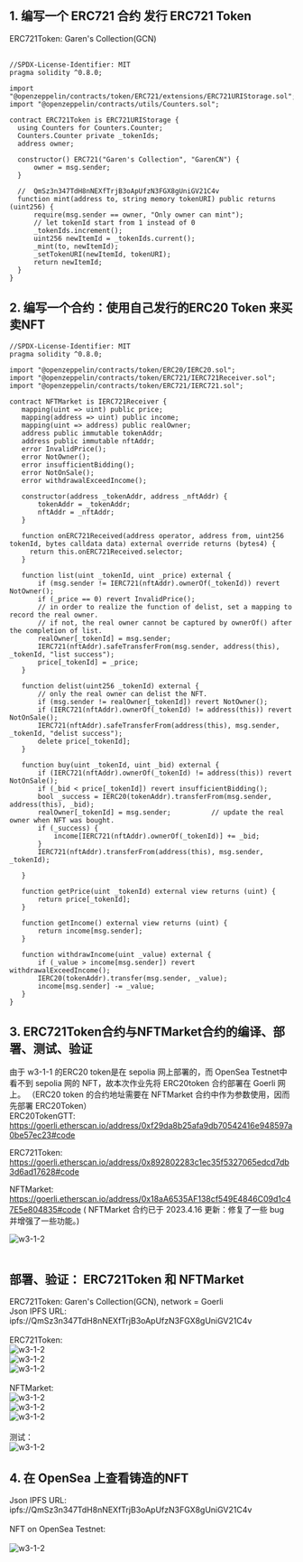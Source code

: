## 1. 编写一个 ERC721 合约 发⾏ ERC721 Token<br>

  ERC721Token: Garen's Collection(GCN)<br><br>
  
  ```solidity
//SPDX-License-Identifier: MIT
pragma solidity ^0.8.0;

import "@openzeppelin/contracts/token/ERC721/extensions/ERC721URIStorage.sol";
import "@openzeppelin/contracts/utils/Counters.sol";

contract ERC721Token is ERC721URIStorage {
    using Counters for Counters.Counter;
    Counters.Counter private _tokenIds;
    address owner;

    constructor() ERC721("Garen's Collection", "GarenCN") {
        owner = msg.sender;
    }

    //  QmSz3n347TdH8nNEXfTrjB3oApUfzN3FGX8gUniGV21C4v
    function mint(address to, string memory tokenURI) public returns (uint256) {
        require(msg.sender == owner, "Only owner can mint");
        // let tokenId start from 1 instead of 0
        _tokenIds.increment();
        uint256 newItemId = _tokenIds.current();
        _mint(to, newItemId);
        _setTokenURI(newItemId, tokenURI);
        return newItemId;
    }
}
```
## 2. 编写⼀个合约：使⽤⾃⼰发⾏的ERC20 Token 来买卖NFT

 ```solidity
//SPDX-License-Identifier: MIT
pragma solidity ^0.8.0;

import "@openzeppelin/contracts/token/ERC20/IERC20.sol";
import "@openzeppelin/contracts/token/ERC721/IERC721Receiver.sol";
import "@openzeppelin/contracts/token/ERC721/IERC721.sol";

contract NFTMarket is IERC721Receiver {
    mapping(uint => uint) public price;
    mapping(address => uint) public income;
    mapping(uint => address) public realOwner;
    address public immutable tokenAddr;
    address public immutable nftAddr;
    error InvalidPrice();
    error NotOwner();
    error insufficientBidding();
    error NotOnSale();
    error withdrawalExceedIncome();

    constructor(address _tokenAddr, address _nftAddr) {
        tokenAddr = _tokenAddr;
        nftAddr = _nftAddr;
    }

    function onERC721Received(address operator, address from, uint256 tokenId, bytes calldata data) external override returns (bytes4) {
      return this.onERC721Received.selector;
    }

    function list(uint _tokenId, uint _price) external {
        if (msg.sender != IERC721(nftAddr).ownerOf(_tokenId)) revert NotOwner();
        if (_price == 0) revert InvalidPrice();
        // in order to realize the function of delist, set a mapping to record the real owner.
        // if not, the real owner cannot be captured by ownerOf() after the completion of list.
        realOwner[_tokenId] = msg.sender;
        IERC721(nftAddr).safeTransferFrom(msg.sender, address(this), _tokenId, "list success");
        price[_tokenId] = _price;
    }

    function delist(uint256 _tokenId) external {
        // only the real owner can delist the NFT.
        if (msg.sender != realOwner[_tokenId]) revert NotOwner();    
        if (IERC721(nftAddr).ownerOf(_tokenId) != address(this)) revert NotOnSale(); 
        IERC721(nftAddr).safeTransferFrom(address(this), msg.sender, _tokenId, "delist success");
        delete price[_tokenId];  
    }

    function buy(uint _tokenId, uint _bid) external {
        if (IERC721(nftAddr).ownerOf(_tokenId) != address(this)) revert NotOnSale(); 
        if (_bid < price[_tokenId]) revert insufficientBidding();
        bool _success = IERC20(tokenAddr).transferFrom(msg.sender, address(this), _bid);
        realOwner[_tokenId] = msg.sender;          // update the real owner when NFT was bought.
        if (_success) {
            income[IERC721(nftAddr).ownerOf(_tokenId)] += _bid;
        }
        IERC721(nftAddr).transferFrom(address(this), msg.sender, _tokenId);

    }

    function getPrice(uint _tokenId) external view returns (uint) {
        return price[_tokenId];
    }

    function getIncome() external view returns (uint) {
        return income[msg.sender];
    }

    function withdrawIncome(uint _value) external {
        if (_value > income[msg.sender]) revert withdrawalExceedIncome();
        IERC20(tokenAddr).transfer(msg.sender, _value);
        income[msg.sender] -= _value;
    }
}
```

## 3. ERC721Token合约与NFTMarket合约的编译、部署、测试、验证<br>

由于 w3-1-1 的ERC20 token是在 sepolia 网上部署的，而 OpenSea Testnet中看不到 sepolia 网的 NFT，故本次作业先将 ERC20token 合约部署在 Goerli 网上。
（ERC20 token 的合约地址需要在 NFTMarket 合约中作为参数使用，因而先部署 ERC20Token）<br>
ERC20TokenGTT:
https://goerli.etherscan.io/address/0xf29da8b25afa9db70542416e948597a0be57ec23#code

ERC721Token: 
https://goerli.etherscan.io/address/0x892802283c1ec35f5327065edcd7db3d6ad17628#code

NFTMarket: 
https://goerli.etherscan.io/address/0x18aA6535AF138cf549E4846C09d1c47E5e804835#code
( NFTMarket 合约已于 2023.4.16 更新：修复了一些 bug 并增强了一些功能。)

![w3-1-2](./IMG/1_ERC20_Deploy&Verification_Goerli.png)<br><br>

## 部署、验证： ERC721Token 和 NFTMarket
ERC721Token: Garen's Collection(GCN), network = Goerli<br>
Json IPFS URL: ipfs://QmSz3n347TdH8nNEXfTrjB3oApUfzN3FGX8gUniGV21C4v
<br><br>
ERC721Token:<br>
![w3-1-2](./IMG/2_ERC721Token_Deploy_Goerli.png)<br>
![w3-1-2](./IMG/3_Verification_ERC721Token_Goerli.png)<br>
![w3-1-2](./IMG/ERC721Token_GoerliScan.png)<br><br>
NFTMarket:<br>
![w3-1-2](./IMG/4_NFTMarket_Deploy_Goerli_updated20230416.png)<br>
![w3-1-2](./IMG/5_Verification_NFTMarket_Goerli_updated20230416.png)<br>
![w3-1-2](./IMG/NFTMarket_GoerliScan_updated20230416.png)<br><br>
测试：<br>
![w3-1-2](./IMG/IMG_Test.png)<br>

## 4. 在 OpenSea 上查看铸造的NFT
Json IPFS URL: ipfs://QmSz3n347TdH8nNEXfTrjB3oApUfzN3FGX8gUniGV21C4v<br><br>
NFT on OpenSea Testnet: <br><br>
![w3-1-2](./IMG/NFT_On_OpenSeaTestnet.png)



